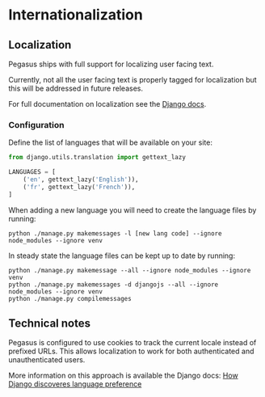 # Internationalization

## Localization

Pegasus ships with full support for localizing user facing text.

Currently, not all the user facing text is properly tagged for localization but this will be addressed
in future releases.

For full documentation on localization see the [Django docs](https://docs.djangoproject.com/en/4.0/topics/i18n/).

### Configuration

Define the list of languages that will be available on your site:

```python
from django.utils.translation import gettext_lazy

LANGUAGES = [
    ('en', gettext_lazy('English')),
    ('fr', gettext_lazy('French')),
]
```

When adding a new language you will need to create the language files by running:

```shell
python ./manage.py makemessages -l [new lang code] --ignore node_modules --ignore venv
```

In steady state the language files can be kept up to date by running:
```shell
python ./manage.py makemessage --all --ignore node_modules --ignore venv
python ./manage.py makemessages -d djangojs --all --ignore node_modules --ignore venv
python ./manage.py compilemessages
```

## Technical notes
Pegasus is configured to use cookies to track the current locale instead of prefixed URLs.
This allows localization to work for both authenticated and unauthenticated users.

More information on this approach is available the Django docs: [How Django discoveres language preference][1]

[1]: https://docs.djangoproject.com/en/4.1/topics/i18n/translation/#how-django-discovers-language-preference
